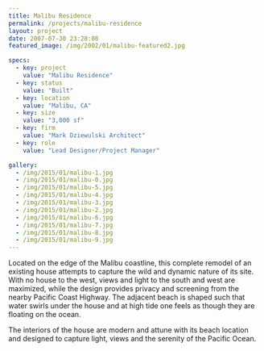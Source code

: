 ```yaml
---
title: Malibu Residence
permalink: /projects/malibu-residence
layout: project
date: 2007-07-30 23:28:08
featured_image: /img/2002/01/malibu-featured2.jpg

specs:
  - key: project
    value: "Malibu Residence"
  - key: status
    value: "Built"
  - key: location
    value: "Malibu, CA"
  - key: size
    value: "3,000 sf"
  - key: firm
    value: "Mark Dziewulski Architect"
  - key: role
    value: "Lead Designer/Project Manager"

gallery:
  - /img/2015/01/malibu-1.jpg
  - /img/2015/01/malibu-0.jpg
  - /img/2015/01/malibu-5.jpg
  - /img/2015/01/malibu-4.jpg
  - /img/2015/01/malibu-3.jpg
  - /img/2015/01/malibu-2.jpg
  - /img/2015/01/malibu-6.jpg
  - /img/2015/01/malibu-7.jpg
  - /img/2015/01/malibu-8.jpg
  - /img/2015/01/malibu-9.jpg
---
```


Located on the edge of the Malibu coastline, this complete remodel of an existing house attempts to capture the wild and dynamic nature of its site. With no house to the west, views and light to the south and west are maximized, while the design provides privacy and screening from the nearby Pacific Coast Highway. The adjacent beach is shaped such that water swirls under the house and at high tide one feels as though they are floating on the ocean.

The interiors of the house are modern and attune with its beach location and designed to capture light, views and the serenity of the Pacific Ocean.
